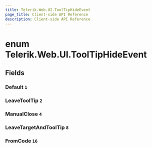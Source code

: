 ```yaml
---
title: Telerik.Web.UI.ToolTipHideEvent
page_title: Client-side API Reference
description: Client-side API Reference
---
```


# enum Telerik.Web.UI.ToolTipHideEvent

## Fields

### Default `1`

### LeaveToolTip `2`

### ManualClose `4`

### LeaveTargetAndToolTip `8`

### FromCode `16`


